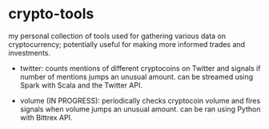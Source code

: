 # crypto-tools
my personal collection of tools used for gathering various data on cryptocurrency; potentially useful for making more informed trades and investments. 

- twitter: counts mentions of different cryptocoins on Twitter and signals if number of mentions jumps an unusual amount. can be streamed using Spark with Scala and the Twitter API. 

- volume (IN PROGRESS): periodically checks cryptocoin volume and fires signals when volume jumps an unusual amount. can be ran using Python with Bittrex API.

